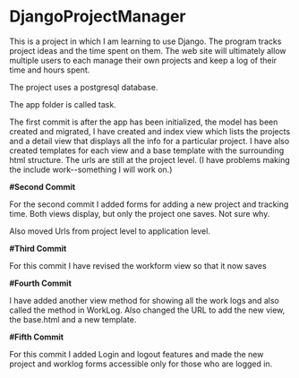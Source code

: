 # DjangoProjectManager
<p>This is a project in which I am learning to use Django. The program tracks project ideas and the time spent on them. The web site will ultimately allow multiple users to each manage their own projects and keep a log of their time and hours spent.</p>
<p>The project uses a postgresql database.</p>
<p>The app folder is called task.</p>
<p>The first commit is after the app has been initialized, the model has been created and migrated, I have created and index view which lists the projects and a detail view that displays all the info for a particular project. I have also created templates for each view and a base template with the surrounding html structure. The urls are still at the project level. (I have problems making the include work--something I will work on.)</p>
<p><strong>#Second Commit</strong></p>
<p>For the second commit I added forms for adding a new project and tracking time. Both views display, but only the project one saves. Not sure why. </p>
<p>Also moved Urls from project level to application level.</p>
<p><strong>#Third Commit</strong></p>
<p>For this commit I have revised the workform view so that it now saves</p>
<p><strong>#Fourth Commit</strong></p>
<p>I have added another view method for showing all the work logs and also called the method in WorkLog. Also changed the URL to add the new view, the base.html and a new template.</p>
<p><strong>#Fifth Commit</strong></p>
<p>For this commit I added Login and logout features and made the new project and worklog forms accessible only for those who are logged in.</p>
